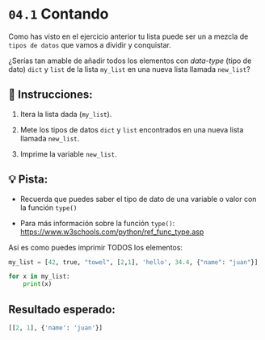 # `04.1` Contando

Como has visto en el ejercicio anterior tu lista puede ser un a mezcla de `tipos de datos` que vamos a dividir y conquistar.

¿Serías tan amable de añadir todos los elementos con *data-type* (tipo de dato) `dict` y `list` de la lista `my_list` en una nueva lista llamada `new_list`?

## 📝 Instrucciones:

1. Itera la lista dada (`my_list`).

2. Mete los tipos de datos `dict` y `list` encontrados en una nueva lista llamada `new_list`.

3. Imprime la variable `new_list`.

## 💡 Pista:

+ Recuerda que puedes saber el tipo de dato de una variable o valor con la función `type()`

+ Para más información sobre la función `type()`: https://www.w3schools.com/python/ref_func_type.asp

Así es como puedes imprimir TODOS los elementos:

```py
my_list = [42, true, "towel", [2,1], 'hello', 34.4, {"name": "juan"}]

for x in my_list:
    print(x)
```

## Resultado esperado:

```py
[[2, 1], {'name': 'juan'}]
```
